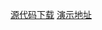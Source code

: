 [源代码下载](https://github.com/harryluo163/toutiao/tree/百度输入框弹出模糊搜索输入框自动补全)
[演示地址](http://47.105.36.188:3030/toutiao/百度输入框弹出模糊搜索输入框自动补全/index.html)